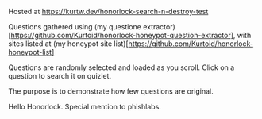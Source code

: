Hosted at https://kurtw.dev/honorlock-search-n-destroy-test

Questions gathered using (my questione extractor)[https://github.com/Kurtoid/honorlock-honeypot-question-extractor], with sites listed at (my honeypot site list)[https://github.com/Kurtoid/honorlock-honeypot-list]

Questions are randomly selected and loaded as you scroll. Click on a question to search it on quizlet.

The purpose is to demonstrate how few questions are original.

Hello Honorlock. Special mention to phishlabs.
